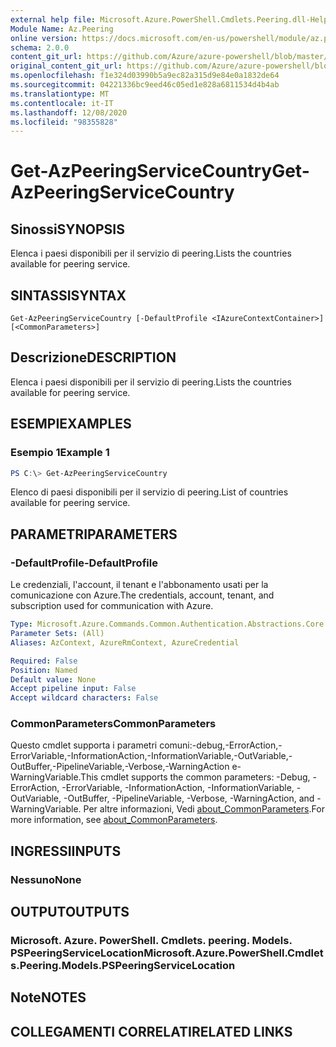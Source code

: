 ```yaml
---
external help file: Microsoft.Azure.PowerShell.Cmdlets.Peering.dll-Help.xml
Module Name: Az.Peering
online version: https://docs.microsoft.com/en-us/powershell/module/az.peering/get-azpeeringservicecountry
schema: 2.0.0
content_git_url: https://github.com/Azure/azure-powershell/blob/master/src/Peering/Peering/help/Get-AzPeeringServiceCountry.md
original_content_git_url: https://github.com/Azure/azure-powershell/blob/master/src/Peering/Peering/help/Get-AzPeeringServiceCountry.md
ms.openlocfilehash: f1e324d03990b5a9ec82a315d9e84e0a1832de64
ms.sourcegitcommit: 04221336bc9eed46c05ed1e828a6811534d4b4ab
ms.translationtype: MT
ms.contentlocale: it-IT
ms.lasthandoff: 12/08/2020
ms.locfileid: "98355828"
---
```

# <span data-ttu-id="c59de-101">Get-AzPeeringServiceCountry</span><span class="sxs-lookup"><span data-stu-id="c59de-101">Get-AzPeeringServiceCountry</span></span>

## <span data-ttu-id="c59de-102">Sinossi</span><span class="sxs-lookup"><span data-stu-id="c59de-102">SYNOPSIS</span></span>
<span data-ttu-id="c59de-103">Elenca i paesi disponibili per il servizio di peering.</span><span class="sxs-lookup"><span data-stu-id="c59de-103">Lists the countries available for peering service.</span></span>

## <span data-ttu-id="c59de-104">SINTASSI</span><span class="sxs-lookup"><span data-stu-id="c59de-104">SYNTAX</span></span>

```
Get-AzPeeringServiceCountry [-DefaultProfile <IAzureContextContainer>] [<CommonParameters>]
```

## <span data-ttu-id="c59de-105">Descrizione</span><span class="sxs-lookup"><span data-stu-id="c59de-105">DESCRIPTION</span></span>
<span data-ttu-id="c59de-106">Elenca i paesi disponibili per il servizio di peering.</span><span class="sxs-lookup"><span data-stu-id="c59de-106">Lists the countries available for peering service.</span></span>

## <span data-ttu-id="c59de-107">ESEMPI</span><span class="sxs-lookup"><span data-stu-id="c59de-107">EXAMPLES</span></span>

### <span data-ttu-id="c59de-108">Esempio 1</span><span class="sxs-lookup"><span data-stu-id="c59de-108">Example 1</span></span>
```powershell
PS C:\> Get-AzPeeringServiceCountry
```

<span data-ttu-id="c59de-109">Elenco di paesi disponibili per il servizio di peering.</span><span class="sxs-lookup"><span data-stu-id="c59de-109">List of countries available for peering service.</span></span>

## <span data-ttu-id="c59de-110">PARAMETRI</span><span class="sxs-lookup"><span data-stu-id="c59de-110">PARAMETERS</span></span>

### <span data-ttu-id="c59de-111">-DefaultProfile</span><span class="sxs-lookup"><span data-stu-id="c59de-111">-DefaultProfile</span></span>
<span data-ttu-id="c59de-112">Le credenziali, l'account, il tenant e l'abbonamento usati per la comunicazione con Azure.</span><span class="sxs-lookup"><span data-stu-id="c59de-112">The credentials, account, tenant, and subscription used for communication with Azure.</span></span>

```yaml
Type: Microsoft.Azure.Commands.Common.Authentication.Abstractions.Core.IAzureContextContainer
Parameter Sets: (All)
Aliases: AzContext, AzureRmContext, AzureCredential

Required: False
Position: Named
Default value: None
Accept pipeline input: False
Accept wildcard characters: False
```

### <span data-ttu-id="c59de-113">CommonParameters</span><span class="sxs-lookup"><span data-stu-id="c59de-113">CommonParameters</span></span>
<span data-ttu-id="c59de-114">Questo cmdlet supporta i parametri comuni:-debug,-ErrorAction,-ErrorVariable,-InformationAction,-InformationVariable,-OutVariable,-OutBuffer,-PipelineVariable,-Verbose,-WarningAction e-WarningVariable.</span><span class="sxs-lookup"><span data-stu-id="c59de-114">This cmdlet supports the common parameters: -Debug, -ErrorAction, -ErrorVariable, -InformationAction, -InformationVariable, -OutVariable, -OutBuffer, -PipelineVariable, -Verbose, -WarningAction, and -WarningVariable.</span></span> <span data-ttu-id="c59de-115">Per altre informazioni, Vedi [about_CommonParameters](http://go.microsoft.com/fwlink/?LinkID=113216).</span><span class="sxs-lookup"><span data-stu-id="c59de-115">For more information, see [about_CommonParameters](http://go.microsoft.com/fwlink/?LinkID=113216).</span></span>

## <span data-ttu-id="c59de-116">INGRESSI</span><span class="sxs-lookup"><span data-stu-id="c59de-116">INPUTS</span></span>

### <span data-ttu-id="c59de-117">Nessuno</span><span class="sxs-lookup"><span data-stu-id="c59de-117">None</span></span>

## <span data-ttu-id="c59de-118">OUTPUT</span><span class="sxs-lookup"><span data-stu-id="c59de-118">OUTPUTS</span></span>

### <span data-ttu-id="c59de-119">Microsoft. Azure. PowerShell. Cmdlets. peering. Models. PSPeeringServiceLocation</span><span class="sxs-lookup"><span data-stu-id="c59de-119">Microsoft.Azure.PowerShell.Cmdlets.Peering.Models.PSPeeringServiceLocation</span></span>

## <span data-ttu-id="c59de-120">Note</span><span class="sxs-lookup"><span data-stu-id="c59de-120">NOTES</span></span>

## <span data-ttu-id="c59de-121">COLLEGAMENTI CORRELATI</span><span class="sxs-lookup"><span data-stu-id="c59de-121">RELATED LINKS</span></span>
